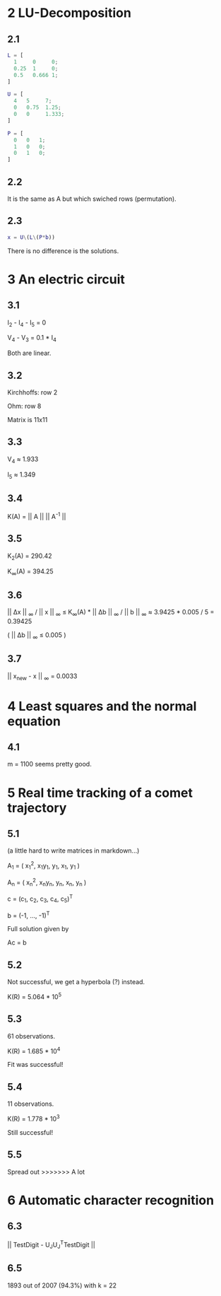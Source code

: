 # 2 LU-Decomposition

## 2.1
```matlab
L = [
  1     0     0;
  0.25  1     0;
  0.5   0.666 1;
]

U = [
  4   5     7;
  0   0.75  1.25;
  0   0     1.333;
]

P = [
  0   0   1;
  1   0   0;
  0   1   0;
]
```

## 2.2
It is the same as A but which swiched rows (permutation).

## 2.3
```matlab
x = U\(L\(P*b))
```

There is no difference is the solutions.

# 3 An electric circuit

## 3.1

I<sub>2</sub> - I<sub>4</sub> - I<sub>5</sub> = 0

V<sub>4</sub> - V<sub>3</sub> = 0.1 * I<sub>4</sub>


Both are linear.

## 3.2

Kirchhoffs: row 2

Ohm: row 8

Matrix is 11x11

## 3.3

V<sub>4</sub> ≈ 1.933

I<sub>5</sub> ≈ 1.349

## 3.4

K(A) = || A || || A<sup>-1</sup> ||

## 3.5

K<sub>2</sub>(A) = 290.42

K<sub>∞</sub>(A) = 394.25

## 3.6

|| Δx || <sub>∞</sub> / || x || <sub>∞</sub> ≤
K<sub>∞</sub>(A) * || Δb || <sub>∞</sub> / || b || <sub>∞</sub> ≈  3.9425 * 0.005 / 5 = 0.39425


( || Δb || <sub>∞</sub> ≤ 0.005 )

## 3.7

|| x<sub>new</sub> - x || <sub>∞</sub> = 0.0033


# 4 Least squares and the normal equation

## 4.1

m = 1100 seems pretty good.

# 5 Real time tracking of a comet trajectory

## 5.1
(a little hard to write matrices in markdown...)

A<sub>1</sub> = (
  x<sub>1</sub><sup>2</sup>, x<sub>1</sub>y<sub>1</sub>, y<sub>1</sub>, x<sub>1</sub>, y<sub>1</sub> 
)

A<sub>n</sub> = (
  x<sub>n</sub><sup>2</sup>, x<sub>n</sub>y<sub>n</sub>, y<sub>n</sub>, x<sub>n</sub>, y<sub>n</sub> 
)

c = (c<sub>1</sub>, c<sub>2</sub>, c<sub>3</sub>, c<sub>4</sub>, c<sub>5</sub>)<sup>T</sup>

b = (-1, ..., -1)<sup>T</sup>

Full solution given by

Ac = b

## 5.2

Not successful, we get a hyperbola (?) instead. 

K(R) = 5.064 * 10<sup>5</sup>

## 5.3

61 observations.

K(R) = 1.685 * 10<sup>4</sup>

Fit was successful!

## 5.4

11 observations.

K(R) = 1.778 * 10<sup>3</sup>

Still successful!

## 5.5

Spread out >>>>>>> A lot

# 6 Automatic character recognition

## 6.3

|| TestDigit - U<sub>J</sub>U<sub>J</sub><sup>T</sup>TestDigit ||

## 6.5

1893 out of 2007 (94.3%) with k = 22

